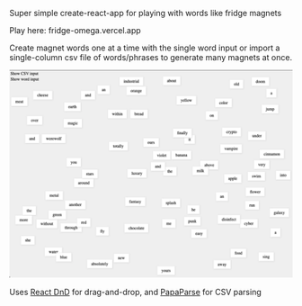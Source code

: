 Super simple create-react-app for playing with words like fridge magnets

Play here: fridge-omega.vercel.app

Create magnet words one at a time with the single word input or import a single-column csv file of words/phrases to generate many magnets at once.

![fridge sample](fridge.png)

Uses [React DnD](https://github.com/react-dnd/react-dnd) for drag-and-drop, and [PapaParse](https://react-papaparse.js.org/) for CSV parsing